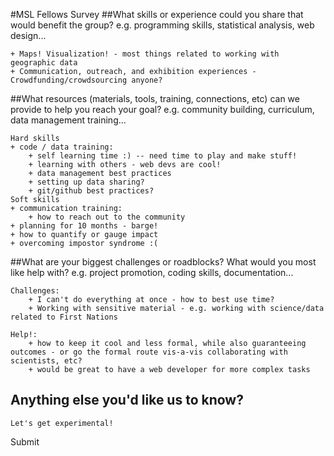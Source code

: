 #MSL Fellows Survey
##What skills or experience could you share that would benefit the group?
e.g. programming skills, statistical analysis, web design...

```
+ Maps! Visualization! - most things related to working with geographic data
+ Communication, outreach, and exhibition experiences - Crowdfunding/crowdsourcing anyone?
```
 
##What resources (materials, tools, training, connections, etc) can we provide to help you reach your goal?
e.g. community building, curriculum, data management training...


```
Hard skills
+ code / data training: 
	+ self learning time :) -- need time to play and make stuff!
	+ learning with others - web devs are cool!
	+ data management best practices
	+ setting up data sharing? 
	+ git/github best practices?
Soft skills
+ communication training:
	+ how to reach out to the community
+ planning for 10 months - barge! 
+ how to quantify or gauge impact
+ overcoming impostor syndrome :(
```

 
##What are your biggest challenges or roadblocks? What would you most like help with?
e.g. project promotion, coding skills, documentation...
 
```
Challenges:
	+ I can't do everything at once - how to best use time?
	+ Working with sensitive material - e.g. working with science/data related to First Nations 
	
Help!:
	+ how to keep it cool and less formal, while also guaranteeing outcomes - or go the formal route vis-a-vis collaborating with scientists, etc?
	+ would be great to have a web developer for more complex tasks
``` 
 
## Anything else you'd like us to know?

```
Let's get experimental!
```

 
 Submit